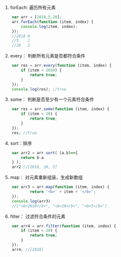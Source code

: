 1. forEach:  遍历所有元素
```javascript
    var arr = [2018,5,20];
    arr.forEach(function (item, index) {
        console.log(item, index);
    });
    //2018 0
    //5    1
    //20   2
```
2. every： 判断所有元素是否都符合条件
```javascript
    var res = arr.every(function (item, index) {
        if (item < 2019) {
            return true;
        }
    });
    console.log(res); //true 
```
3. some： 判断是否至少有一个元素符合条件 
```javascript
    var res = arr.some(function (item, index) {
        if (item < 20) {
            return true;
        }
    });
    res; //true
```
4. sort：排序
```javascript
    var arr2 = arr.sort( (a,b)=>{
        return b-a
    } );
    arr2 //[2018, 20, 5]
```
5. map： 对元素重新组装，生成新数组
```javascript
    var arr3 = arr.map(function (item, index) {
            return '<b>' + item + '</b>';
    });
    console.log(arr3)
    //["<b>2018</b>", "<b>20</b>", "<b>5</b>"]
```
6. filter： 过滤符合条件的元素
```javascript
    var arr4 = arr.filter(function (item, index) {
        if (item > 20) {
            return true;
        }
    });
    arr4; //[2018]
```